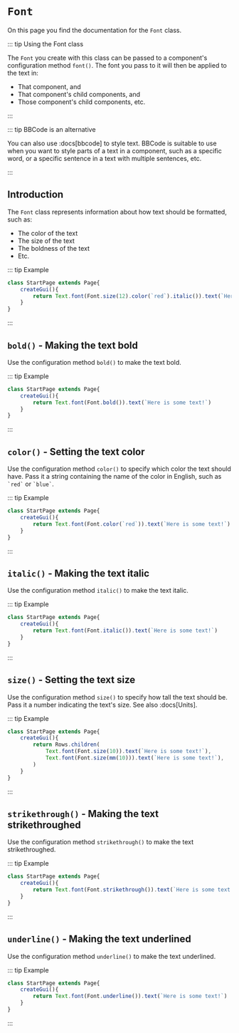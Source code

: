 <script>
	import ViewApp from '$lib/ViewApp.svelte'
</script>

# `Font`
On this page you find the documentation for the `Font` class.

::: tip Using the Font class

The `Font` you create with this class can be passed to a component's configuration method `font()`. The font you pass to it will then be applied to the text in:

* That component, and
* That component's child components, and
* Those component's child components, etc.

:::

::: tip BBCode is an alternative

You can also use :docs[bbcode] to style text. BBCode is suitable to use when you want to style parts of a text in a component, such as a specific word, or a specific sentence in a text with multiple sentences, etc.

:::


## Introduction
The `Font` class represents information about how text should be formatted, such as:

* The color of the text
* The size of the text
* The boldness of the text
* Etc.

::: tip Example

```js baga-show
class StartPage extends Page{
	createGui(){
		return Text.font(Font.size(12).color(`red`).italic()).text(`Here is some text!`)
	}
}
```

:::




## `bold()` - Making the text bold
Use the configuration method `bold()` to make the text bold.

::: tip Example

```js baga-show-editor-code
class StartPage extends Page{
	createGui(){
		return Text.font(Font.bold()).text(`Here is some text!`)
	}
}
```

:::




## `color()` - Setting the text color
Use the configuration method `color()` to specify which color the text should have. Pass it a string containing the name of the color in English, such as `` `red` `` or `` `blue` ``.

::: tip Example

```js baga-show-editor-code
class StartPage extends Page{
	createGui(){
		return Text.font(Font.color(`red`)).text(`Here is some text!`)
	}
}
```

:::




## `italic()` - Making the text italic
Use the configuration method `italic()` to make the text italic.

::: tip Example

```js baga-show-editor-code
class StartPage extends Page{
	createGui(){
		return Text.font(Font.italic()).text(`Here is some text!`)
	}
}
```

:::




## `size()` - Setting the text size
Use the configuration method `size()` to specify how tall the text should be. Pass it a number indicating the text's size. See also :docs[Units].

::: tip Example

```js baga-show-editor-code
class StartPage extends Page{
	createGui(){
		return Rows.children(
			Text.font(Font.size(10)).text(`Here is some text!`),
			Text.font(Font.size(mm(10))).text(`Here is some text!`),
		)
	}
}
```

:::




## `strikethrough()` - Making the text strikethroughed
Use the configuration method `strikethrough()` to make the text strikethroughed.

::: tip Example

```js baga-show-editor-code
class StartPage extends Page{
	createGui(){
		return Text.font(Font.strikethrough()).text(`Here is some text!`)
	}
}
```

:::




## `underline()` - Making the text underlined
Use the configuration method `underline()` to make the text underlined.

::: tip Example

```js baga-show-editor-code
class StartPage extends Page{
	createGui(){
		return Text.font(Font.underline()).text(`Here is some text!`)
	}
}
```

:::